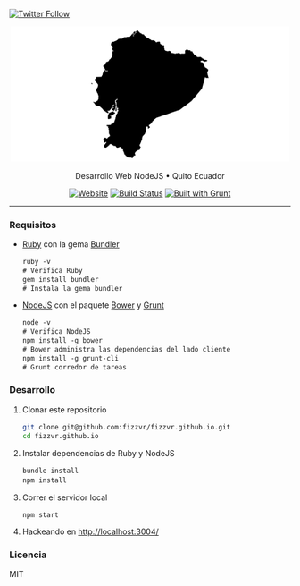 [![Twitter Follow](https://img.shields.io/twitter/follow/fizzvr.svg?style=social&label=Follow)](https://twitter.com/fizzvr)

<p align="center">
  <a href="https://fizzvr.github.io/">
    <img alt="fizzvr" src="https://github.com/fizzvr/fizzvr.github.io/blob/master/tile-wide.png?raw=true" width="500">
  </a>
</p>

<p align="center">
	Desarrollo Web NodeJS • Quito Ecuador
</p>

<p align="center">
  <a href="https://fizzvr.github.io"><img alt="Website" src="https://img.shields.io/website-up-down-green-red/http/shields.io.svg"></a>
  <a href="https://travis-ci.org/fizzvr/fizzvr.github.io"><img alt="Build Status" src="https://travis-ci.org/fizzvr/fizzvr.github.io.svg?branch=master"></a>
  <a href="http://gruntjs.com/"><img alt="Built with Grunt" src="https://cdn.gruntjs.com/builtwith.svg"></a>

</p>


---


### Requisitos

- [Ruby](https://www.ruby-lang.org/en/downloads/) con la gema [Bundler](http://bundler.io/) 
	
	```
	ruby -v
	# Verifica Ruby
	gem install bundler
	# Instala la gema bundler
	```

- [NodeJS](https://nodejs.org/es/) con el paquete [Bower](https://bower.io/) y [Grunt](http://gruntjs.com/)

	```
	node -v
	# Verifica NodeJS
	npm install -g bower
	# Bower administra las dependencias del lado cliente
	npm install -g grunt-cli
	# Grunt corredor de tareas
	```

### Desarrollo

1.  Clonar este repositorio

	```bash
	git clone git@github.com:fizzvr/fizzvr.github.io.git 
	cd fizzvr.github.io
	```

1.  Instalar dependencias de Ruby y NodeJS

    ```bash
	bundle install
	npm install
	```

1. Correr el servidor local

	```
	npm start
	```

1. Hackeando en [http://localhost:3004/](http://localhost:3004/)

### Licencia

MIT
